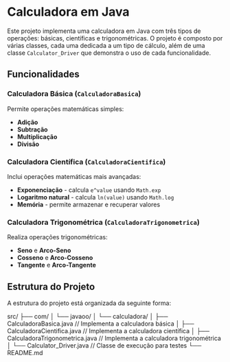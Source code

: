 # Calculadora em Java

Este projeto implementa uma calculadora em Java com três tipos de operações: básicas, científicas e trigonométricas. O projeto é composto por várias classes, cada uma dedicada a um tipo de cálculo, além de uma classe `Calculator_Driver` que demonstra o uso de cada funcionalidade.

## Funcionalidades

### Calculadora Básica (`CalculadoraBasica`)
Permite operações matemáticas simples:
- **Adição**
- **Subtração**
- **Multiplicação**
- **Divisão**

### Calculadora Científica (`CalculadoraCientifica`)
Inclui operações matemáticas mais avançadas:
- **Exponenciação** - calcula `e^value` usando `Math.exp`
- **Logaritmo natural** - calcula `ln(value)` usando `Math.log`
- **Memória** - permite armazenar e recuperar valores

### Calculadora Trigonométrica (`CalculadoraTrigonometrica`)
Realiza operações trigonométricas:
- **Seno** e **Arco-Seno**
- **Cosseno** e **Arco-Cosseno**
- **Tangente** e **Arco-Tangente**

## Estrutura do Projeto

A estrutura do projeto está organizada da seguinte forma:

src/ ├── com/ │ └── javaoo/ │ └── calculadora/ │ ├── CalculadoraBasica.java // Implementa a calculadora básica │ ├── CalculadoraCientifica.java // Implementa a calculadora científica │ ├── CalculadoraTrigonometrica.java // Implementa a calculadora trigonométrica │ └── Calculator_Driver.java // Classe de execução para testes └── README.md
